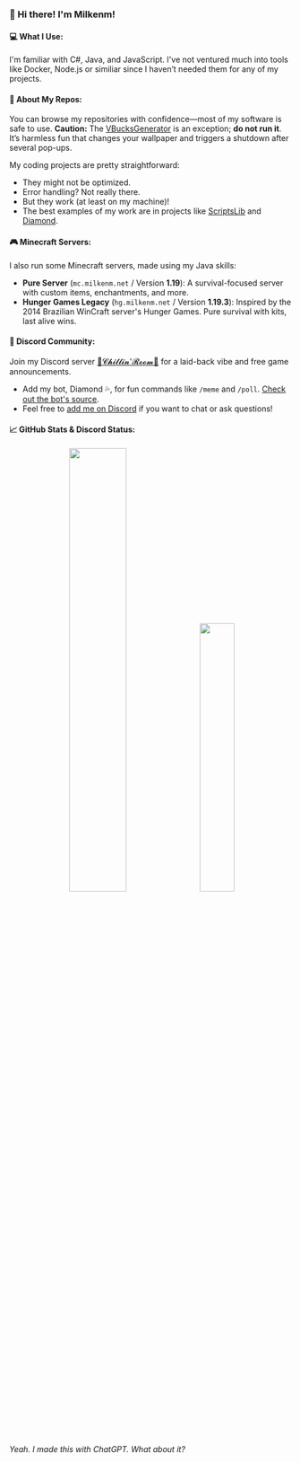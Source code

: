### 👋 Hi there! I'm Milkenm!

#### 💻 What I Use:
I'm familiar with C#, Java, and JavaScript. I've not ventured much into tools like Docker, Node.js or similiar since I haven’t needed them for any of my projects.

#### 💽 About My Repos:
You can browse my repositories with confidence—most of my software is safe to use. **Caution:** The [VBucksGenerator](https://github.com/Milkenm/VBucksGenerator) is an exception; **do not run it**. It’s harmless fun that changes your wallpaper and triggers a shutdown after several pop-ups.

My coding projects are pretty straightforward:
- They might not be optimized.
- Error handling? Not really there.
- But they work (at least on my machine)!
- The best examples of my work are in projects like [ScriptsLib](https://github.com/Milkenm/ScriptsLib) and [Diamond](https://github.com/Milkenm/Diamond).

#### 🎮 Minecraft Servers:
I also run some Minecraft servers, made using my Java skills:
- **Pure Server** (`mc.milkenm.net` / Version **1.19**): A survival-focused server with custom items, enchantments, and more.
- **Hunger Games Legacy** (`hg.milkenm.net` / Version **1.19.3**): Inspired by the 2014 Brazilian WinCraft server's Hunger Games. Pure survival with kits, last alive wins.

#### 💬 Discord Community:
Join my Discord server [🎀𝓒𝓱𝓲𝓵𝓵𝓲𝓷'𝓡𝓸𝓸𝓶🎀](https://discord.gg/xRyvAps) for a laid-back vibe and free game announcements.
- Add my bot, Diamond 💦, for fun commands like `/meme` and `/poll`. [Check out the bot's source](https://github.com/Milkenm/Diamond).
- Feel free to [add me on Discord](https://discordapp.com/users/222114807887691777) if you want to chat or ask questions!

#### 📈 GitHub Stats & Discord Status:
<div align="center">
    <img src="https://github-readme-stats.vercel.app/api?username=Milkenm&bg_color=55,c24848,904e95&title_color=fff&text_color=fff&show_icons=true&count_private=true&icon_color=bbb" width="45%"/>
    &nbsp;
    <img src="https://lanyard-profile-readme.vercel.app/api/222114807887691777?&bg=984D88" width="35%"/>
</div>

###### Yeah. I made this with ChatGPT. What about it?
